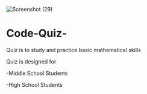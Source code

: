 ![Screenshot (29)](https://user-images.githubusercontent.com/93747193/150621203-80fbeb9c-93c6-46b9-abbe-366a4bd731d8.png)

# Code-Quiz-

Quiz is to study and practice basic mathematical skills

Quiz is designed for 

-Middle School Students

-High School Students
